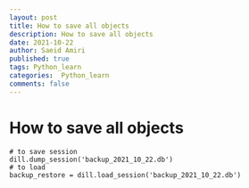 ```yaml
---
layout: post
title: How to save all objects
description: How to save all objects
date: 2021-10-22
author: Saeid Amiri
published: true
tags: Python_learn
categories:  Python_learn
comments: false
---
```


# How to save all objects
```
# to save session
dill.dump_session('backup_2021_10_22.db')
# to load 
backup_restore = dill.load_session('backup_2021_10_22.db')
```




